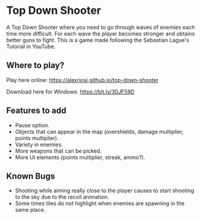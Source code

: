 # Top Down Shooter

A Top Down Shooter where you need to go through waves of enemies each time more difficult.
For each wave the player becomes stronger and obtains better guns to fight.
This is a game made following the Sebastian Lague's Tutorial in YouTube.

## Where to play?

Play here online: https://alexriosj.github.io/top-down-shooter

Download here for Windows: https://bit.ly/30JF59D

## Features to add

* Pause option.
* Objects that can appear in the map (overshields, damage multiplier, points multiplier).
* Variety in enemies.
* More weapons that can be picked.
* More UI elements (points multiplier, streak, ammo?).

## Known Bugs

* Shooting while aiming really close to the player causes to start shooting to the sky due to the recoil animation.
* Some times tiles do not highlight when enemies are spawning in the same place.
